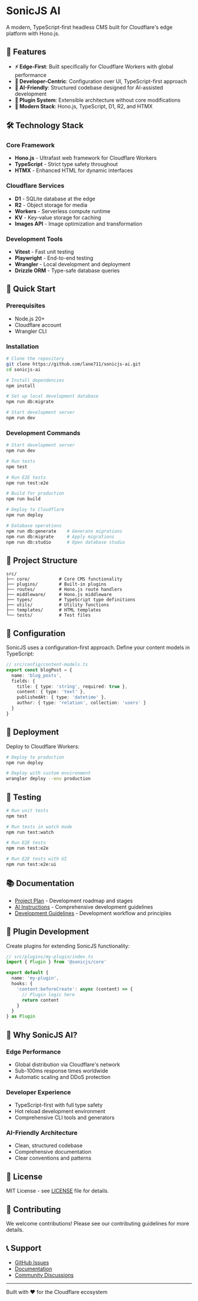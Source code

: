 # SonicJS AI

A modern, TypeScript-first headless CMS built for Cloudflare's edge platform with Hono.js.

## 🚀 Features

- **⚡ Edge-First**: Built specifically for Cloudflare Workers with global performance
- **🔧 Developer-Centric**: Configuration over UI, TypeScript-first approach  
- **🤖 AI-Friendly**: Structured codebase designed for AI-assisted development
- **🔌 Plugin System**: Extensible architecture without core modifications
- **📱 Modern Stack**: Hono.js, TypeScript, D1, R2, and HTMX

## 🛠 Technology Stack

### Core Framework
- **Hono.js** - Ultrafast web framework for Cloudflare Workers
- **TypeScript** - Strict type safety throughout
- **HTMX** - Enhanced HTML for dynamic interfaces

### Cloudflare Services
- **D1** - SQLite database at the edge
- **R2** - Object storage for media
- **Workers** - Serverless compute runtime
- **KV** - Key-value storage for caching
- **Images API** - Image optimization and transformation

### Development Tools
- **Vitest** - Fast unit testing
- **Playwright** - End-to-end testing
- **Wrangler** - Local development and deployment
- **Drizzle ORM** - Type-safe database queries

## 🏁 Quick Start

### Prerequisites
- Node.js 20+
- Cloudflare account
- Wrangler CLI

### Installation

```bash
# Clone the repository
git clone https://github.com/lane711/sonicjs-ai.git
cd sonicjs-ai

# Install dependencies
npm install

# Set up local development database
npm run db:migrate

# Start development server
npm run dev
```

### Development Commands

```bash
# Start development server
npm run dev

# Run tests
npm test

# Run E2E tests
npm run test:e2e

# Build for production
npm run build

# Deploy to Cloudflare
npm run deploy

# Database operations
npm run db:generate    # Generate migrations
npm run db:migrate     # Apply migrations
npm run db:studio      # Open database studio
```

## 📁 Project Structure

```
src/
├── core/           # Core CMS functionality
├── plugins/        # Built-in plugins
├── routes/         # Hono.js route handlers
├── middleware/     # Hono.js middleware
├── types/          # TypeScript type definitions
├── utils/          # Utility functions
├── templates/      # HTML templates
└── tests/          # Test files
```

## 🔧 Configuration

SonicJS uses a configuration-first approach. Define your content models in TypeScript:

```typescript
// src/config/content-models.ts
export const blogPost = {
  name: 'blog_posts',
  fields: {
    title: { type: 'string', required: true },
    content: { type: 'text' },
    publishedAt: { type: 'datetime' },
    author: { type: 'relation', collection: 'users' }
  }
}
```

## 🚀 Deployment

Deploy to Cloudflare Workers:

```bash
# Deploy to production
npm run deploy

# Deploy with custom environment
wrangler deploy --env production
```

## 🧪 Testing

```bash
# Run unit tests
npm test

# Run tests in watch mode
npm run test:watch

# Run E2E tests
npm run test:e2e

# Run E2E tests with UI
npm run test:e2e:ui
```

## 📚 Documentation

- [Project Plan](docs/project-plan.md) - Development roadmap and stages
- [AI Instructions](docs/ai-instructions.md) - Comprehensive development guidelines
- [Development Guidelines](docs/CLAUDE.md) - Development workflow and principles

## 🔌 Plugin Development

Create plugins for extending SonicJS functionality:

```typescript
// src/plugins/my-plugin/index.ts
import { Plugin } from '@sonicjs/core'

export default {
  name: 'my-plugin',
  hooks: {
    'content:beforeCreate': async (content) => {
      // Plugin logic here
      return content
    }
  }
} as Plugin
```

## 🌟 Why SonicJS AI?

### Edge Performance
- Global distribution via Cloudflare's network
- Sub-100ms response times worldwide
- Automatic scaling and DDoS protection

### Developer Experience  
- TypeScript-first with full type safety
- Hot reload development environment
- Comprehensive CLI tools and generators

### AI-Friendly Architecture
- Clean, structured codebase
- Comprehensive documentation
- Clear conventions and patterns

## 📄 License

MIT License - see [LICENSE](LICENSE) file for details.

## 🤝 Contributing

We welcome contributions! Please see our contributing guidelines for more details.

## 📞 Support

- [GitHub Issues](https://github.com/lane711/sonicjs-ai/issues)
- [Documentation](docs/)
- [Community Discussions](https://github.com/lane711/sonicjs-ai/discussions)

---

Built with ❤️ for the Cloudflare ecosystem